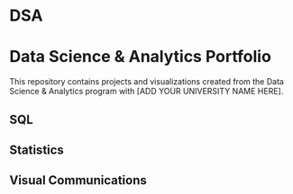 # DSA
# Data Science & Analytics Portfolio
This repository contains projects and visualizations created from the Data Science & Analytics program with [ADD YOUR UNIVERSITY NAME HERE].

## SQL

## Statistics

## Visual Communications
